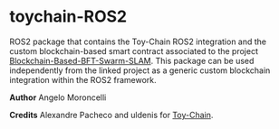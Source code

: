# toychain-ROS2
ROS2 package that contains the Toy-Chain ROS2 integration and the custom blockchain-based smart contract associated to the project [Blockchain-Based-BFT-Swarm-SLAM](https://github.com/clmoro/Blockchain-Based-BFT-Swarm-SLAM).
This package can be used independently from the linked project as a generic custom blockchain integration within the ROS2 framework.

**Author**
Angelo Moroncelli

**Credits**
Alexandre Pacheco and uldenis for [Toy-Chain](https://github.com/teksander/toychain).
